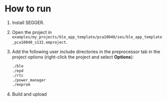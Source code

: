 # How to run

1. Install SEGGER.
2. Open the project in `examples/my_projects/ble_app_template/pca10040/ses/ble_app_template_pca10040_s132.emproject`.
3. Add the following user include directories in the preprocessor tab in the project options (right-click the project and select **Options**):

   ```bash
   ./ble
   ./epd
   ./rtc
   ./power_manager
   ./eeprom
   ```

4. Build and upload
